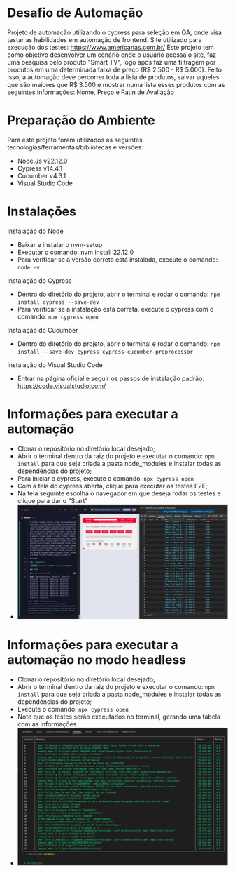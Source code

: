 # Desafio de Automação
Projeto de automação utilizando o cypress para seleção em QA, onde visa testar as habilidades em automação de frontend.
Site utilizado para execução dos testes: https://www.americanas.com.br/
Este projeto tem como objetivo desenvolver um cenário onde o usuário acessa o site, faz uma pesquisa pelo produto "Smart TV", logo após faz uma filtragem por produtos em uma determinada faixa de preço (R$ 2.500 - R$ 5.000). Feito isso, a automação deve percorrer toda a lista de produtos, salvar aqueles que são maiores que R$ 3.500 e mostrar numa lista esses produtos com as seguintes informações: Nome, Preço e Ratin de Avaliação

# Preparação do Ambiente
Para este projeto foram utilizados as seguintes tecnologias/ferramentas/bibliotecas e versões:
- Node.Js v22.12.0
- Cypress v14.4.1
- Cucumber v4.3.1
- Visual Studio Code

# Instalações
Instalação do Node
- Baixar e instalar o nvm-setup
- Executar o comando: nvm install 22.12.0
- Para verificar se a versão correta está instalada, execute o comando: `node -v`


Instalação do Cypress
- Dentro do diretório do projeto, abrir o terminal e rodar o comando: `npm install cypress --save-dev`
- Para verificar se a instalação está correta, execute o cypress com o comando: `npx cypress open`


Instalação do Cucumber
- Dentro do diretório do projeto, abrir o terminal e rodar o comando: `npm install --save-dev cypress cypress-cucumber-preprocessor`

Instalação do Visual Studio Code
- Entrar na página oficial e seguir os passos de instalação padrão: https://code.visualstudio.com/


# Informações para executar a automação
- Clonar o repositório no diretório local desejado;
- Abrir o terminal dentro da raiz do projeto e executar o comando: `npm install` para que seja criada a pasta node_modules e instalar todas as dependências do projeto;
- Para iniciar o cypress, execute o comando: `npx cypress open`
- Com a tela do cypress aberta, clique para executar os testes E2E;
- Na tela seguinte escolha o navegador em que deseja rodar os testes e clique para dar o "Start"
- ![Exemplo de execução pelo navegador](./assets/execucao-navegador.png)


# Informações para executar a automação no modo headless
- Clonar o repositório no diretório local desejado;
- Abrir o terminal dentro da raiz do projeto e executar o comando: `npm install` para que seja criada a pasta node_modules e instalar todas as dependências do projeto;
- Execute o comando: `npx cypress open`
- Note que os testes serão executados no terminal, gerando uma tabela com as informações.
- ![Exemplo de execução pelo terminal](./assets/execucao-terminal.png)

